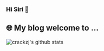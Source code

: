### Hi Siri 👋
## 🌐 My blog welcome to ...
<!--
**crackzj/crackzj** is a ✨ _special_ ✨ repository because its `README.md` (this file) appears on your GitHub profile.

Here are some ideas to get you started:

- 🔭 I’m currently working on ...
- 🌱 I’m currently learning ...
- 👯 I’m looking to collaborate on ...
- 🤔 I’m looking for help with ...
- 💬 Ask me about ...
- 📫 How to reach me: ...
- 😄 Pronouns: ...
- ⚡ Fun fact: ...
-->

![crackzj's github stats](https://github-readme-stats.vercel.app/api?username=crackzj&show_icons=true)
